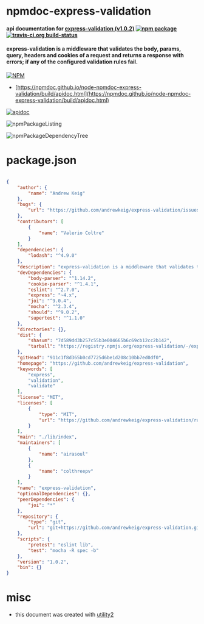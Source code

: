 # npmdoc-express-validation

#### api documentation for  [express-validation (v1.0.2)](https://github.com/andrewkeig/express-validation)  [![npm package](https://img.shields.io/npm/v/npmdoc-express-validation.svg?style=flat-square)](https://www.npmjs.org/package/npmdoc-express-validation) [![travis-ci.org build-status](https://api.travis-ci.org/npmdoc/node-npmdoc-express-validation.svg)](https://travis-ci.org/npmdoc/node-npmdoc-express-validation)

#### express-validation is a middleware that validates the body, params, query, headers and cookies of a request and returns a response with errors; if any of the configured validation rules fail.

[![NPM](https://nodei.co/npm/express-validation.png?downloads=true&downloadRank=true&stars=true)](https://www.npmjs.com/package/express-validation)

- [https://npmdoc.github.io/node-npmdoc-express-validation/build/apidoc.html](https://npmdoc.github.io/node-npmdoc-express-validation/build/apidoc.html)

[![apidoc](https://npmdoc.github.io/node-npmdoc-express-validation/build/screenCapture.buildCi.browser.%252Ftmp%252Fbuild%252Fapidoc.html.png)](https://npmdoc.github.io/node-npmdoc-express-validation/build/apidoc.html)

![npmPackageListing](https://npmdoc.github.io/node-npmdoc-express-validation/build/screenCapture.npmPackageListing.svg)

![npmPackageDependencyTree](https://npmdoc.github.io/node-npmdoc-express-validation/build/screenCapture.npmPackageDependencyTree.svg)



# package.json

```json

{
    "author": {
        "name": "Andrew Keig"
    },
    "bugs": {
        "url": "https://github.com/andrewkeig/express-validation/issues"
    },
    "contributors": [
        {
            "name": "Valerio Coltre"
        }
    ],
    "dependencies": {
        "lodash": "^4.9.0"
    },
    "description": "express-validation is a middleware that validates the body, params, query, headers and cookies of a request and returns a response with errors; if any of the configured validation rules fail.",
    "devDependencies": {
        "body-parser": "^1.14.2",
        "cookie-parser": "^1.4.1",
        "eslint": "^2.7.0",
        "express": "~4.x",
        "joi": "^9.0.4",
        "mocha": "^2.3.4",
        "should": "^9.0.2",
        "supertest": "^1.1.0"
    },
    "directories": {},
    "dist": {
        "shasum": "7d589dd3b257c55b3e004665b6c69cb12cc2b142",
        "tarball": "https://registry.npmjs.org/express-validation/-/express-validation-1.0.2.tgz"
    },
    "gitHead": "911c1f8d365b0cd7725d6be1d208c10bb7ed0df0",
    "homepage": "https://github.com/andrewkeig/express-validation",
    "keywords": [
        "express",
        "validation",
        "validate"
    ],
    "license": "MIT",
    "licenses": [
        {
            "type": "MIT",
            "url": "https://github.com/andrewkeig/express-validation/raw/master/LICENSE"
        }
    ],
    "main": "./lib/index",
    "maintainers": [
        {
            "name": "airasoul"
        },
        {
            "name": "colthreepv"
        }
    ],
    "name": "express-validation",
    "optionalDependencies": {},
    "peerDependencies": {
        "joi": "*"
    },
    "repository": {
        "type": "git",
        "url": "git+https://github.com/andrewkeig/express-validation.git"
    },
    "scripts": {
        "pretest": "eslint lib",
        "test": "mocha -R spec -b"
    },
    "version": "1.0.2",
    "bin": {}
}
```



# misc
- this document was created with [utility2](https://github.com/kaizhu256/node-utility2)
